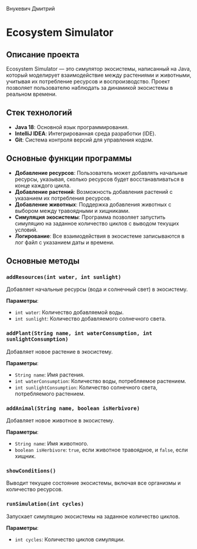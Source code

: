 Внукевич Дмитрий

# Ecosystem Simulator

## Описание проекта

Ecosystem Simulator — это симулятор экосистемы, написанный на Java, который моделирует взаимодействие между растениями и животными, учитывая их потребление ресурсов и воспроизводство. Проект позволяет пользователю наблюдать за динамикой экосистемы в реальном времени.

## Стек технологий

- **Java 18**: Основной язык программирования.
- **IntelliJ IDEA**: Интегрированная среда разработки (IDE).
- **Git**: Система контроля версий для управления кодом.

## Основные функции программы

- **Добавление ресурсов**: Пользователь может добавлять начальные ресурсы, указывая, сколько ресурсов будет восстанавливаться в конце каждого цикла.
- **Добавление растений**: Возможность добавления растений с указанием их потребления ресурсов.
- **Добавление животных**: Поддержка добавления животных с выбором между травоядными и хищниками.
- **Симуляция экосистемы**: Программа позволяет запустить симуляцию на заданное количество циклов с выводом текущих условий.
- **Логирование**: Все взаимодействия в экосистеме записываются в лог файл с указанием даты и времени.

## Основные методы

### `addResources(int water, int sunlight)`

Добавляет начальные ресурсы (вода и солнечный свет) в экосистему.

**Параметры**:
- `int water`: Количество добавляемой воды.
- `int sunlight`: Количество добавляемого солнечного света.

### `addPlant(String name, int waterConsumption, int sunlightConsumption)`

Добавляет новое растение в экосистему.

**Параметры**:
- `String name`: Имя растения.
- `int waterConsumption`: Количество воды, потребляемое растением.
- `int sunlightConsumption`: Количество солнечного света, потребляемого растением.

### `addAnimal(String name, boolean isHerbivore)`

Добавляет новое животное в экосистему.

**Параметры**:
- `String name`: Имя животного.
- `boolean isHerbivore`: `true`, если животное травоядное, и `false`, если хищник.

### `showConditions()`

Выводит текущее состояние экосистемы, включая все организмы и количество ресурсов.

### `runSimulation(int cycles)`

Запускает симуляцию экосистемы на заданное количество циклов.

**Параметры**:
- `int cycles`: Количество циклов симуляции.
